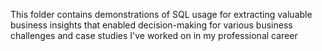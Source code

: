 This folder contains demonstrations of SQL usage for extracting valuable business insights that enabled decision-making for various business challenges and case studies I've worked on in my professional career
